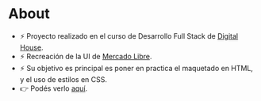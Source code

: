 # About

- ⚡ Proyecto realizado en el curso de Desarrollo Full Stack de [Digital House](https://www.digitalhouse.com/). 
- ⚡ Recreación de la UI de [Mercado Libre](https://mercadolibre.com/).
- ⚡ Su objetivo es principal es poner en practica el maquetado en HTML, y el uso de estilos en CSS. 
- :point_right: Podés verlo [aquí](https://mercadoliebre-project.herokuapp.com/).
